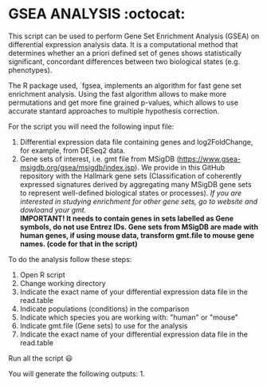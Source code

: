 # GSEA ANALYSIS :octocat:
This script can be used to perform Gene Set Enrichment Analysis (GSEA) on differential expression analysis data. It is a computational method that determines whether an a priori defined set of genes shows statistically significant, concordant differences between two biological states (e.g. phenotypes).

The R package used, `fgsea, implements an algorithm for fast gene set enrichment analysis. Using the fast algorithm allows to make more permutations and get more fine grained p-values, which allows to use accurate stantard approaches to multiple hypothesis correction.

For the script you will need the following input file:
  1. Differential expression data file containing genes and log2FoldChange, for example, from DESeq2 data.
  2. Gene sets of interest, i.e. gmt file from MSigDB (https://www.gsea-msigdb.org/gsea/msigdb/index.jsp). We provide in this GitHub repository with the Hallmark gene sets (Classification of coherently expressed signatures derived by aggregating many MSigDB gene sets to represent well-defined biological states or processes). _If you are interested in studying enrichment for other gene sets, go to website and dowloand your gmt._ <br/>
**IMPORTANT! It needs to contain genes in sets labelled as Gene symbols, do not use Entrez IDs. 
Gene sets from MSigDB are made with human genes, if using mouse data, transform gmt.file to mouse gene names. (code for that in the script)**
   
To do the analysis follow these steps:
  1. Open R script
  2. Change working directory
  3. Indicate the exact name of your differential expression data file in the read.table
  4. Indicate populations (conditions) in the comparison
  5. Indicate which species you are working with: "human" or "mouse"
  6. Indicate gmt.file (Gene sets) to use for the analysis
  7. Indicate the exact name of your differential expression data file in the read.table
  
 
Run all the script :smiley:

You will generate the following outputs:
1. 
